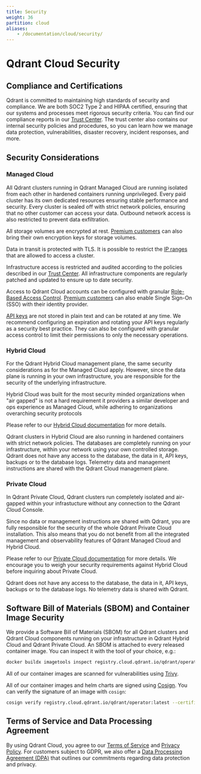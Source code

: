 ```yaml
---
title: Security
weight: 36
partition: cloud
aliases:
    - /documentation/cloud/security/
---
```


# Qdrant Cloud Security

## Compliance and Certifications

Qdrant is committed to maintaining high standards of security and compliance. We are both SOC2 Type 2 and HIPAA certified, ensuring that our systems and processes meet rigorous security criteria. You can find our compliance reports in our [Trust Center](https://qdrant.to/trust-center). The trust center also contains our internal security policies and procedures, so you can learn how we manage data protection, vulnerabilities, disaster recovery, incident responses, and more.

## Security Considerations

### Managed Cloud

All Qdrant clusters running in Qdrant Managed Cloud are running isolated from each other in hardened containers running unprivileged. Every paid cluster has its own dedicated resources ensuring stable performance and security. Every cluster is sealed off with strict network policies, ensuring that no other customer can access your data. Outbound network access is also restricted to prevent data exfiltration. 

All storage volumes are encrypted at rest. [Premium customers](/documentation/cloud-premium/) can also bring their own encryption keys for storage volumes. 

Data in transit is protected with TLS. It is possible to restrict the [IP ranges](/cloud/configure-cluster/#client-ip-restrictions) that are allowed to access a cluster.

Infrastructure access is restricted and audited according to the policies described in our [Trust Center](https://qdrant.to/trust-center). All infrastructure components are regularly patched and updated to ensure up to date security.

Access to Qdrant Cloud accounts can be configured with granular [Role-Based Access Control](/documentation/cloud-rbac/). [Premium customers](/documentation/cloud-premium/) can also enable Single Sign-On (SSO) with their identity provider.

[API keys](/cloud/authentication/) are not stored in plain text and can be rotated at any time. We recommend configuring an expiration and rotating your API keys regularly as a security best practice. They can also be configured with granular access control to limit their permissions to only the necessary operations.

### Hybrid Cloud

For the Qdrant Hybrid Cloud management plane, the same security considerations as for the Managed Cloud apply. However, since the data plane is running in your own infrastructure, you are responsible for the security of the underlying infrastructure. 

Hybrid Cloud was built for the most security minded organizations when "air gapped" is not a hard requirement it providers a similar developer and ops experience as Managed Cloud, while adhering to organizations overarching security protocols

Please refer to our [Hybrid Cloud documentation](/documentation/hybrid-cloud/) for more details.

Qdrant clusters in Hybrid Cloud are also running in hardened containers with strict network policies. The databases are completely running on your infrastructure, within your network using your own controlled storage. Qdrant does not have any access to the database, the data in it, API keys, backups or to the database logs. Telemetry data and management instructions are shared with the Qdrant Cloud management plane.

### Private Cloud

In Qdrant Private Cloud, Qdrant clusters run completely isolated and air-gapped within your infrastucture without any connection to the Qdrant Cloud Console. 

Since no data or management instructions are shared with Qdrant, you are fully responsible for the security of the whole Qdrant Private Cloud installation. This also means that you do not benefit from all the integrated management and observability features of Qdrant Managed Cloud and Hybrid Cloud.

Please refer to our [Private Cloud documentation](/documentation/private-cloud/) for more details. We encourage you to weigh your security requirements against Hybrid Cloud before inquiring about Private Cloud.

Qdrant does not have any access to the database, the data in it, API keys, backups or to the database logs. No telemetry data is shared with Qdrant.

## Software Bill of Materials (SBOM) and Container Image Security

We provide a Software Bill of Materials (SBOM) for all Qdrant clusters and Qdrant Cloud components running on your infrastructure in Qdrant Hybrid Cloud and Qdrant Private Cloud. An SBOM is attached to every released container image. You can inspect it with the tool of your choice, e.g.:

```bash
docker buildx imagetools inspect registry.cloud.qdrant.io/qdrant/operator:latest --format "{{ json .SBOM }}"
```

All of our container images are scanned for vulnerabilities using [Trivy](https://trivy.dev/).

All of our container images and helm charts are signed using [Cosign](https://docs.sigstore.dev/). You can verify the signature of an image with `cosign`:

```bash
cosign verify registry.cloud.qdrant.io/qdrant/operator:latest --certificate-oidc-issuer=https://token.actions.githubusercontent.com --certificate-identity-regexp='https://github.com/qdrant/.*'
```

## Terms of Service and Data Processing Agreement

By using Qdrant Cloud, you agree to our [Terms of Service](https://cloud.qdrant.io/service-agreement) and [Privacy Policy](https://cloud.qdrant.io/privacy-policy). For customers subject to GDPR, we also offer a [Data Processing Agreement (DPA)](https://cloud.qdrant.io/dpa) that outlines our commitments regarding data protection and privacy.
